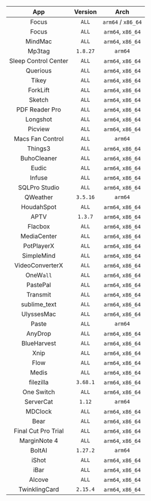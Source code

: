 | App | Version | Arch |
|:--------:|:--------:|:------------:|
| Focus | `ALL` | `arm64` / ``x86_64`` |
| Focus | `ALL` | `arm64`, `x86_64` |
| MindMac | `ALL` | `arm64`, `x86_64` |
| Mp3tag | `1.8.27` | `arm64` |
| Sleep Control Center | `ALL` | `arm64`, `x86_64` |
| Querious | `ALL` | `arm64`, `x86_64` |
| Tikey | `ALL` | `arm64`, `x86_64` |
| ForkLift | `ALL` | `arm64`, `x86_64` |
| Sketch | `ALL` | `arm64`, `x86_64` |
| PDF Reader Pro | `ALL` | `arm64`, `x86_64` |
| Longshot | `ALL` | `arm64`, `x86_64` |
| Picview | `ALL` | `arm64`, `x86_64` |
| Macs Fan Control | `ALL` | `arm64` |
| Things3 | `ALL` | `arm64`, `x86_64` |
| BuhoCleaner | `ALL` | `arm64`, `x86_64` |
| Eudic | `ALL` | `arm64`, `x86_64` |
| Infuse | `ALL` | `arm64`, `x86_64` |
| SQLPro Studio | `ALL` | `arm64`, `x86_64` |
| QWeather | `3.5.16` | `arm64` |
| HoudahSpot | `ALL` | `arm64`, `x86_64` |
| APTV | `1.3.7` | `arm64`, `x86_64` |
| Flacbox | `ALL` | `arm64`, `x86_64` |
| MediaCenter | `ALL` | `arm64`, `x86_64` |
| PotPlayerX | `ALL` | `arm64`, `x86_64` |
| SimpleMind | `ALL` | `arm64`, `x86_64` |
| VideoConverterX | `ALL` | `arm64`, `x86_64` |
| OneW`all` | `ALL` | `arm64`, `x86_64` |
| PastePal | `ALL` | `arm64`, `x86_64` |
| Transmit | `ALL` | `arm64`, `x86_64` |
| sublime_text | `ALL` | `arm64`, `x86_64` |
| UlyssesMac | `ALL` | `arm64`, `x86_64` |
| Paste | `ALL` | `arm64` |
| AnyDrop | `ALL` | `arm64`, `x86_64` |
| BlueHarvest | `ALL` | `arm64`, `x86_64` |
| Xnip | `ALL` | `arm64`, `x86_64` |
| Flow | `ALL` | `arm64`, `x86_64` |
| Medis | `ALL` | `arm64`, `x86_64` |
| filezilla | `3.68.1` | `arm64`, `x86_64` |
| One Switch | `ALL` | `arm64`, `x86_64` |
| ServerCat | `1.12` | `arm64` |
| MDClock | `ALL` | `arm64`, `x86_64` |
| Bear | `ALL` | `arm64`, `x86_64` |
| Final Cut Pro Trial | `ALL` | `arm64`, `x86_64` |
| MarginNote 4 | `ALL` | `arm64`, `x86_64` |
| BoltAI | `1.27.2` | `arm64` |
| iShot | `ALL` | `arm64`, `x86_64` |
| iBar | `ALL` | `arm64`, `x86_64` |
| Alcove | `ALL` | `arm64`, `x86_64` |
| TwinklingCard | `2.15.4` | `arm64`, `x86_64` |

